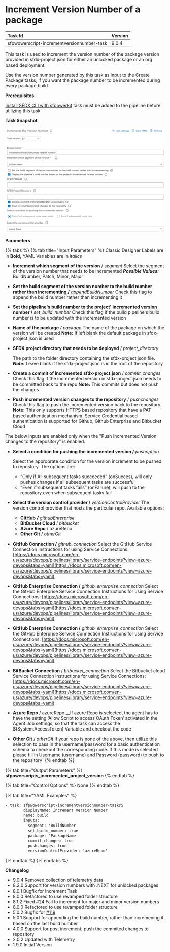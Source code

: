 # Increment Version Number of a package

| Task Id | Version |
| :--- | :--- |
| sfpwowerscript-incrementversionnumber-task | 9.0.4 |

This task is used to increment the version number of the package version provided in sfdx-project.json for either an unlocked package or an org based deployment. 

Use the version number generated by this task as input to the Create Package tasks, if you want the package number to be incremented during every package build

**Prerequisites**

[Install SFDX CLI with sfpowerkit](install-sfdx-cli-with-sfpowerkit.md)  task must be added to the pipeline before utilizing this task

**Task Snapshot**

![](../../../.gitbook/assets/increment-build-version-number.png)

**Parameters**

{% tabs %}
{% tab title="Input Parameters" %}
Classic Designer Labels are in **Bold,**  YAML Variables are in _italics_

* **Increment which segment of the version** / _segment_ Select the segment of the version number that needs to be incremented _**Possible Values:**_ BuildNumber, Patch, Minor, Major 
* **Set the build segment of the version number to the build number rather than incrementing /** _appendBuildNumber_ Check this flag to append the build number rather than incrementing it 
* **Set the pipeline's build number to the project' incremented version number /** _set\_build\_number_ Check this flag if the build pipeline's build number is to be updated with the incremented version  
* **Name of the package** _/ package_ The name of the package on which the version will be created **Note:** If left blank the default package in sfdx-project.json is used  
* **SFDX project directory that needs to be deployed** / _project\_directory_

  The path to the folder directory containing the sfdx-project.json file.   
  _**Note:**_ Leave blank if the sfdx-project.json is in the root of the repository  

* **Create a commit of incremented sfdx-project.json** / _commit\_changes_ Check this flag if the incremented version in sfdx-project.json needs to be committed back to the repo **Note:** This commits but does not push the changes 
* **Push incremented version changes to the repository** / _pushchanges_ Check this flag to push the incremented version back to the repository.  **Note:** This only supports HTTPS based repository that have a PAT based authentication mechanism. Service Credential based authentication is supported for Github, Github Enterprise and Bitbucket Cloud

The below inputs are enabled only when the "Push Incremented Version changes to the repository" is enabled. 

* **Select a condition for pushing the incremented version /** _pushoption_

  Select the approprate condition for the version increment to be pushed to repostory. The options are:

  *  “Only if All subsequent tasks succeeded” \(onSucces\), will only pushes changes if all subsequent tasks are successful 
  * “Even if subsequent tasks fails” \(onFailure\), will push to the repository even when subsequent tasks fail 

* **Select the version control provider /**  _versionControlProvider_ The version control provider that hosts the particular repo. Available options: 
  * **GitHub** _**/** githubEnterprise_
  * **BitBucket Cloud** / _bitbucket_
  * **Azure Repo** / azureRepo
  * **Other Git** / _otherGit_  
* **GitHub Connection /** _github\_connection_ Select the GitHub Service Connection Instructions for using Service Connections: [https://docs.microsoft.com/en-us/azure/devops/pipelines/library/service-endpoints?view=azure-devops&tabs=yaml](https://docs.microsoft.com/en-us/azure/devops/pipelines/library/service-endpoints?view=azure-devops&tabs=yaml) 
* **GitHub Enterprise Connection /** _github\_enterprise\_connection_ Select the GitHub Enterprise Service Connection Instructions for using Service Connections: [https://docs.microsoft.com/en-us/azure/devops/pipelines/library/service-endpoints?view=azure-devops&tabs=yaml](https://docs.microsoft.com/en-us/azure/devops/pipelines/library/service-endpoints?view=azure-devops&tabs=yaml) 
* **GitHub Enterprise Connection /** _github\_enterprise\_connection_ Select the GitHub Enterprise Service Connection Instructions for using Service Connections: [https://docs.microsoft.com/en-us/azure/devops/pipelines/library/service-endpoints?view=azure-devops&tabs=yaml](https://docs.microsoft.com/en-us/azure/devops/pipelines/library/service-endpoints?view=azure-devops&tabs=yaml) 
* **BitBucket Connection** / _bitbucket\_connection_ Select the Bitbucket cloud Service Connection Instructions for using Service Connections: [https://docs.microsoft.com/en-us/azure/devops/pipelines/library/service-endpoints?view=azure-devops&tabs=yaml](https://docs.microsoft.com/en-us/azure/devops/pipelines/library/service-endpoints?view=azure-devops&tabs=yaml) 
* **Azure Repo** / azureRepo __If azure Repo is selected, the agent has to have the setting ‘Allow Script to access OAuth Token’ activated in the Agent Job settings, so that the task can access the $\(System.AccessToken\) Variable and checkout the code 
* **Other Git** / _otherGit_ If your repo is none of the above, then utilize this selection to pass in the username/password for a basic authentication schema to checkout the corresponding code. If this mode is selected please fill in Username \(username\) and Password \(password\) to push to the repository\`
{% endtab %}

{% tab title="Output Parameters" %}
**sfpowerscripts\_incremented\_project\_version**
{% endtab %}

{% tab title="Control Options" %}
None
{% endtab %}

{% tab title="YAML Examples" %}
```text
- task: sfpwowerscript-incrementversionnumber-task@5
        displayName: Increment Version Number
        name: build
        inputs:
          segment: 'BuildNumber'
          set_build_number: true
          package: 'PackageName'
          commit_changes: true
          pushchanges: true
          versionControlProvider: 'azureRepo'
```
{% endtab %}
{% endtabs %}

**Changelog**

* 9.0.4 Removed collection of telemetry data
* 8.2.0 Support for version numbers with .NEXT for unlocked packages
* 8.0.1 Bugfix for Increment Task
* 8.0.0 Refactored to use revamped folder structure
* 8.1.2 Fixed \#24 Fail to increment for major and minor version numbers
* 8.0.0 Refactored to use revamped folder structure
* 5.0.2 Bugfix for [\#119](https://github.com/azlamsalam/sfpowerscripts/issues/119)
* 5.0.1 Support for appending the build number, rather than incremening it based on the last build number
* 4.0.0 Support for post increment, push the commited changes to repository
* 2.0.2 Updated with Telemetry
* 1.9.0 Initial Version

